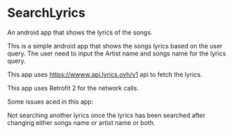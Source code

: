 # SearchLyrics
An android app that shows the lyrics of the songs.

This is a simple android app that shows the songs lyrics based on the user query.
The user need to input the Artist name and songs name for the lyrics query.

This app uses https://wwww.api.lyrics.ovh/v1 api to fetch the lyrics. 

This app uses Retrofit 2 for the network calls.

Some issues aced in this app:

Not searching another lyrics once the lyrics has been searched after changing either songs name or artist name or both.
